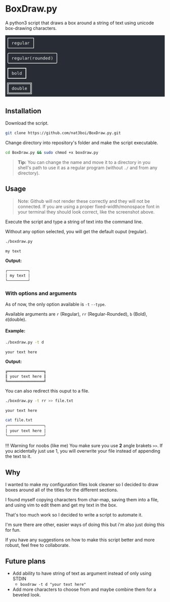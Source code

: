 # BoxDraw.py

A python3 script that draws a box around a string of text using unicode box-drawing characters.

![Screenshot](example_ouput.png)

## Installation

Download the script.

```bash
git clone https://github.com/nat3boi/BoxDraw.py.git
```
Change directory into repository's folder and make the script executable.

```bash
cd BoxDraw.py && sudo chmod +x boxdraw.py
```

> **Tip:** You can change the name and move it to a directory in you shell's path to use it as a regular program (without `./` and from any directory). 

## Usage
> Note: Github will not render these correctly and they will not be connected. If you are using a proper fixed-width/monospace font in your terminal they should look correct, like the screenshot above.

Execute the script and type a string of text into the command line.

Without any option selected, you will get the default ouput (regular). 

```bash
./boxdraw.py 
```
```
my text
```

**Output:**
```STDOUT
┌─────────┐
│ my text │
└─────────┘
```

### With options and arguments
As of now, the only option available is `-t` `--type`.

Available arguments are `r` (Regular), `rr` (Regular-Rounded), `b` (Bold), `d`(double).

#### Example:

```bash
./boxdraw.py -t d
```
```
your text here
```

**Output:**
```
╔════════════════╗
║ your text here ║
╚════════════════╝
```

You can also redirect this ouput to a file.
```bash 
./boxdraw.py -t rr >> file.txt
```
```
your text here
```
```bash
cat file.txt
╭────────────────╮
│ your text here │
╰────────────────╯
```

!!! Warning for noobs (like me)
You make sure you use **2** angle brakets `>>`. If you acidentally just use 1, you will overwrite your file instead of appending the text to it.

## Why

I wanted to make my configuration files look cleaner so I decided to draw boxes around all of the titles for the different sections.

I found myself copying characters from char-map, saving them into a file, and using vim to edit them and get my text in the box. 

That's too much work so I decided to write a script to automate it.

I'm sure there are other, easier ways of doing this but i'm also just doing this for fun.

If you have any suggestions on how to make this script better and more robust, feel free to collaborate. 

## Future plans
- Add ability to have string of text as argument instead of only using STDIN
    - `boxdraw -t d "your text here"`
- Add more characters to choose from and maybe combine them for a beveled look.
